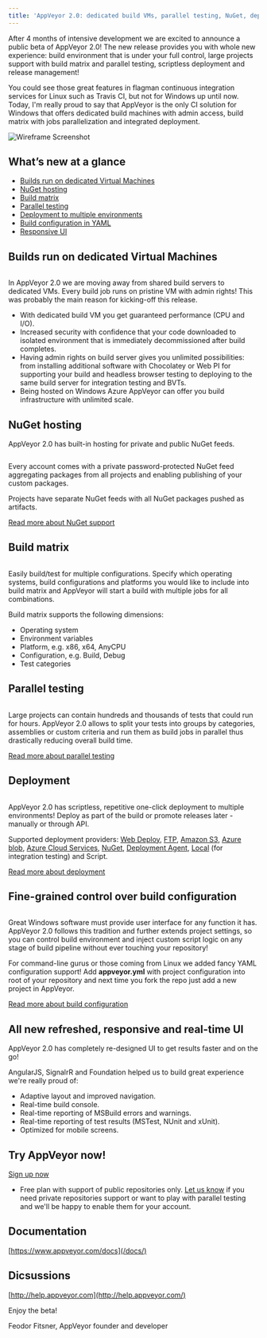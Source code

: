 ```yaml
---
title: 'AppVeyor 2.0: dedicated build VMs, parallel testing, NuGet, deployment and more'
---
```


After 4 months of intensive development we are excited to announce a public beta of AppVeyor 2.0!
The new release provides you with whole new experience: build environment that is under your full
control, large projects support with build matrix and parallel testing, scriptless deployment and
release management!

You could see those great features in flagman continuous integration services for Linux such as
Travis CI, but not for Windows up until now.
Today, I'm really proud to say that AppVeyor is the only CI solution for Windows that offers
dedicated build machines with admin access, build matrix with jobs parallelization and integrated
deployment.

<p class="text-center">
    <img src="/assets/images/posts/2014-02-18/appveyor-screenshot-wireframe.png" alt="Wireframe Screenshot">
</p>

## What’s new at a glance

* [Builds run on dedicated Virtual Machines](#vms)
* [NuGet hosting](#nuget)
* [Build matrix](#build-matrix)
* [Parallel testing](#parallel-testing)
* [Deployment to multiple environments](#deployment)
* [Build configuration in YAML](#yaml)
* [Responsive UI](#ui)

<h2 id="vms">Builds run on dedicated Virtual Machines</h2>

<img class="right" src="/assets/images/posts/2014-02-18/Windows_Azure_logo.png" alt="">

In AppVeyor 2.0 we are moving away from shared build servers to dedicated VMs. Every build job runs on pristine VM with admin rights! This was probably the main reason for kicking-off this release.

* With dedicated build VM you get guaranteed performance (CPU and I/O).
* Increased security with confidence that your code downloaded to isolated environment that is immediately decommissioned after build completes.
* Having admin rights on build server gives you unlimited possibilities: from installing additional software with Chocolatey or Web PI for supporting your build and headless browser testing to deploying to the same build server for integration testing and BVTs.
* Being hosted on Windows Azure AppVeyor can offer you build infrastructure with unlimited scale.

<h2 id="nuget">NuGet hosting</h2>

AppVeyor 2.0 has built-in hosting for private and public NuGet feeds.

<img class="left" src="/assets/images/posts/2014-02-18/nuget-logo.png" alt="">

Every account comes with a private password-protected NuGet feed aggregating packages from all projects and enabling publishing of your custom packages.

Projects have separate NuGet feeds with all NuGet packages pushed as artifacts.

[Read more about NuGet support](/docs/nuget/)

<div class="clear-both"></div>


## Build matrix

<img class="right" src="/assets/images/posts/2014-02-18/build-matrix.png" alt="">

Easily build/test for multiple configurations. Specify which operating systems, build configurations and platforms you would like to include into build matrix and AppVeyor will start a build with multiple jobs for all combinations.

Build matrix supports the following dimensions:

* Operating system
* Environment variables
* Platform, e.g. x86, x64, AnyCPU
* Configuration, e.g. Build, Debug
* Test categories


## Parallel testing

<img class="left" src="/assets/images/posts/2014-02-18/parallel-testing.png" alt="">

Large projects can contain hundreds and thousands of tests that could run for hours. AppVeyor 2.0 allows to split your tests into groups by categories, assemblies or custom criteria and run them as build jobs in parallel thus drastically reducing overall build time.

[Read more about parallel testing](/docs/parallel-testing/)

<div class="clear-both"></div>


## Deployment

<img class="right" src="/assets/images/posts/2014-02-18/deploy.png" alt="">

AppVeyor 2.0 has scriptless, repetitive one-click deployment to multiple environments! Deploy as part of the build or promote releases later - manually or through API.

Supported deployment providers: <a href="/docs/deployment/web-deploy/">Web Deploy</a>, <a href="/docs/deployment/ftp/">FTP</a>, <a href="/docs/deployment/amazon-s3">Amazon S3</a>, <a href="/docs/deployment/azure-blob/">Azure blob</a>, <a href="/docs/deployment/azure-cloud-service/">Azure Cloud Services</a>, <a href="/docs/deployment/nuget/">NuGet</a>, <a href="/docs/deployment/agent/">Deployment Agent</a>, <a href="/docs/deployment/local/">Local</a> (for integration testing) and Script.

[Read more about deployment](/docs/deployment/)

<div class="clear-both"></div>


<h2 id="yaml">Fine-grained control over build configuration</h2>

<img class="left" src="/assets/images/posts/2014-02-18/yaml.png" alt="">

Great Windows software must provide user interface for any function it has. AppVeyor 2.0 follows this tradition and further extends project settings, so you can control build environment and inject custom script logic on any stage of build pipeline without ever touching your repository!

For command-line gurus or those coming from Linux we added fancy YAML configuration support! Add **appveyor.yml** with project configuration into root of your repository and next time you fork the repo just add a new project in AppVeyor.

[Read more about build configuration](/docs/build-configuration/)

<div class="clear-both"></div>


<h2 id="ui">All new refreshed, responsive and real-time UI</h2>

AppVeyor 2.0 has completely re-designed UI to get results faster and on the go!

AngularJS, SignalrR and Foundation helped us to build great experience we're really proud of:

* Adaptive layout and improved navigation.
* Real-time build console.
* Real-time reporting of MSBuild errors and warnings.
* Real-time reporting of test results (MSTest, NUnit and xUnit).
* Optimized for mobile screens.

## Try AppVeyor now!

<p>
    <a class="big-button" href="/pricing/">Sign up now</a>
</p>

* Free plan with support of public repositories only. [Let us know](mailto:team@appveyor.com) if you need private repositories support or want to play with parallel testing and we'll be happy to enable them for your account.

## Documentation

[https://www.appveyor.com/docs](/docs/)

## Dicsussions

[http://help.appveyor.com](http://help.appveyor.com/)

Enjoy the beta!

Feodor Fitsner,
AppVeyor founder and developer
